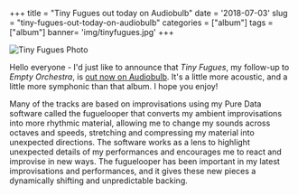 +++
title = "Tiny Fugues out today on Audiobulb"
date = '2018-07-03'
slug = "tiny-fugues-out-today-on-audiobulb"
categories = ["album"]
tags = ["album"]
banner= 'img/tinyfugues.jpg'
+++

![Tiny Fugues Photo](/img/tinyfugues.jpg)

Hello everyone - I'd just like to announce that *Tiny Fugues*, my follow-up to *Empty Orchestra*, is [out now on Audiobulb](http://www.audiobulb.com/albums/AB078/AB078.htm). It's a little more acoustic, and a little more symphonic than that album. I hope you enjoy!

Many of the tracks are based on improvisations using my Pure Data software called the fuguelooper that converts my ambient improvisations into more rhythmic material, allowing me to change my sounds across octaves and speeds, stretching and compressing my material into unexpected directions. The software works as a lens to highlight unexpected details of my performances and encourages me to react and improvise in new ways. The fuguelooper has been important in my latest improvisations and performances, and it gives
these new pieces a dynamically shifting and unpredictable backing.